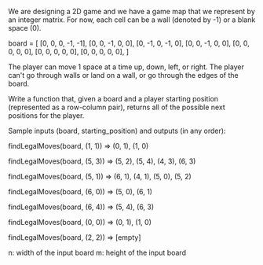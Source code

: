 
We are designing a 2D game and we have a game map that we represent by an integer matrix. For now, each cell can be a wall (denoted by -1) or a blank space (0).

board = [
  [0,  0,  0, -1, -1],
  [0,  0, -1,  0,  0],
  [0, -1,  0, -1,  0],
  [0,  0, -1,  0,  0],
  [0,  0,  0,  0,  0],
  [0,  0,  0,  0,  0],
  [0,  0,  0,  0,  0],
]

The player can move 1 space at a time up, down, left, or right. The player can't go through walls or land on a wall, or go through the edges of the board.

Write a function that, given a board and a player starting position (represented as a row-column pair), returns all of the possible next positions for the player.

Sample inputs (board, starting_position) and outputs (in any order):

findLegalMoves(board, (1, 1)) =>
  (0, 1), (1, 0)

findLegalMoves(board, (5, 3)) =>
  (5, 2), (5, 4), (4, 3), (6, 3)

findLegalMoves(board, (5, 1)) =>
  (6, 1), (4, 1), (5, 0), (5, 2)

findLegalMoves(board, (6, 0)) =>
  (5, 0), (6, 1)

findLegalMoves(board, (6, 4)) =>
  (5, 4), (6, 3)

findLegalMoves(board, (0, 0)) =>
  (0, 1), (1, 0)

findLegalMoves(board, (2, 2)) =>
  [empty]

n: width of the input board
m: height of the input board
